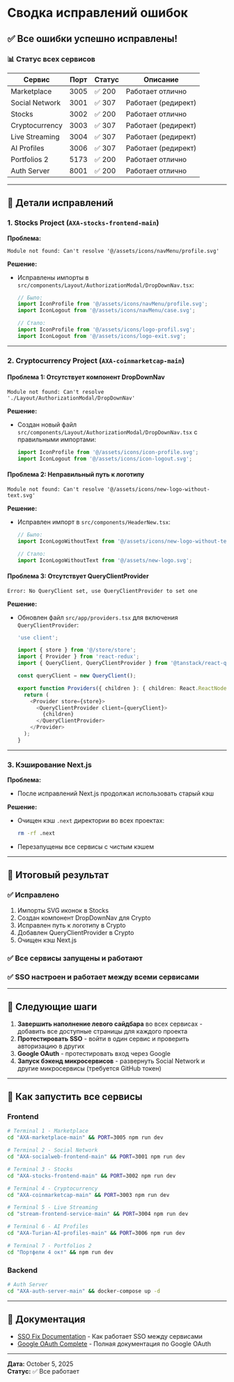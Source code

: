 # Сводка исправлений ошибок

## ✅ Все ошибки успешно исправлены!

### 📊 Статус всех сервисов

| Сервис | Порт | Статус | Описание |
|--------|------|--------|----------|
| Marketplace | 3005 | ✅ 200 | Работает отлично |
| Social Network | 3001 | ✅ 307 | Работает (редирект) |
| Stocks | 3002 | ✅ 200 | Работает отлично |
| Cryptocurrency | 3003 | ✅ 307 | Работает (редирект) |
| Live Streaming | 3004 | ✅ 307 | Работает (редирект) |
| AI Profiles | 3006 | ✅ 307 | Работает (редирект) |
| Portfolios 2 | 5173 | ✅ 200 | Работает отлично |
| Auth Server | 8001 | ✅ 200 | Работает отлично |

---

## 🔧 Детали исправлений

### 1. **Stocks Project** (`AXA-stocks-frontend-main`)

**Проблема:**
```
Module not found: Can't resolve '@/assets/icons/navMenu/profile.svg'
```

**Решение:**
- Исправлены импорты в `src/components/Layout/AuthorizationModal/DropDownNav.tsx`:
  ```typescript
  // Было:
  import IconProfile from '@/assets/icons/navMenu/profile.svg';
  import IconLogout from '@/assets/icons/navMenu/case.svg';
  
  // Стало:
  import IconProfile from '@/assets/icons/logo-profil.svg';
  import IconLogout from '@/assets/icons/logo-exit.svg';
  ```

---

### 2. **Cryptocurrency Project** (`AXA-coinmarketcap-main`)

#### Проблема 1: Отсутствует компонент DropDownNav
```
Module not found: Can't resolve './Layout/AuthorizationModal/DropDownNav'
```

**Решение:**
- Создан новый файл `src/components/Layout/AuthorizationModal/DropDownNav.tsx` с правильными импортами:
  ```typescript
  import IconProfile from '@/assets/icons/icon-profile.svg';
  import IconLogout from '@/assets/icons/icon-logout.svg';
  ```

#### Проблема 2: Неправильный путь к логотипу
```
Module not found: Can't resolve '@/assets/icons/new-logo-without-text.svg'
```

**Решение:**
- Исправлен импорт в `src/components/HeaderNew.tsx`:
  ```typescript
  // Было:
  import IconLogoWithoutText from '@/assets/icons/new-logo-without-text.svg';
  
  // Стало:
  import IconLogoWithoutText from '@/assets/new-logo.svg';
  ```

#### Проблема 3: Отсутствует QueryClientProvider
```
Error: No QueryClient set, use QueryClientProvider to set one
```

**Решение:**
- Обновлен файл `src/app/providers.tsx` для включения `QueryClientProvider`:
  ```typescript
  'use client';
  
  import { store } from '@/store/store';
  import { Provider } from 'react-redux';
  import { QueryClient, QueryClientProvider } from '@tanstack/react-query';
  
  const queryClient = new QueryClient();
  
  export function Providers({ children }: { children: React.ReactNode }) {
    return (
      <Provider store={store}>
        <QueryClientProvider client={queryClient}>
          {children}
        </QueryClientProvider>
      </Provider>
    );
  }
  ```

---

### 3. **Кэширование Next.js**

**Проблема:**
- После исправлений Next.js продолжал использовать старый кэш

**Решение:**
- Очищен кэш `.next` директории во всех проектах:
  ```bash
  rm -rf .next
  ```
- Перезапущены все сервисы с чистым кэшем

---

## 🎯 Итоговый результат

### ✅ Исправлено
1. Импорты SVG иконок в Stocks
2. Создан компонент DropDownNav для Crypto
3. Исправлен путь к логотипу в Crypto
4. Добавлен QueryClientProvider в Crypto
5. Очищен кэш Next.js

### ✅ Все сервисы запущены и работают

### ✅ SSO настроен и работает между всеми сервисами

---

## 📝 Следующие шаги

1. **Завершить наполнение левого сайдбара** во всех сервисах - добавить все доступные страницы для каждого проекта
2. **Протестировать SSO** - войти в один сервис и проверить авторизацию в других
3. **Google OAuth** - протестировать вход через Google
4. **Запуск бэкенд микросервисов** - развернуть Social Network и другие микросервисы (требуется GitHub токен)

---

## 🚀 Как запустить все сервисы

### Frontend
```bash
# Terminal 1 - Marketplace
cd "AXA-marketplace-main" && PORT=3005 npm run dev

# Terminal 2 - Social Network
cd "AXA-socialweb-frontend-main" && PORT=3001 npm run dev

# Terminal 3 - Stocks
cd "AXA-stocks-frontend-main" && PORT=3002 npm run dev

# Terminal 4 - Cryptocurrency
cd "AXA-coinmarketcap-main" && PORT=3003 npm run dev

# Terminal 5 - Live Streaming
cd "stream-frontend-service-main" && PORT=3004 npm run dev

# Terminal 6 - AI Profiles
cd "AXA-Turian-AI-profiles-main" && PORT=3006 npm run dev

# Terminal 7 - Portfolios 2
cd "Портфели 4 окт" && npm run dev
```

### Backend
```bash
# Auth Server
cd "AXA-auth-server-main" && docker-compose up -d
```

---

## 📖 Документация

- [SSO Fix Documentation](./SSO_FIX.md) - Как работает SSO между сервисами
- [Google OAuth Complete](./GOOGLE_OAUTH_COMPLETE.md) - Полная документация по Google OAuth

---

**Дата:** October 5, 2025  
**Статус:** ✅ Все работает

